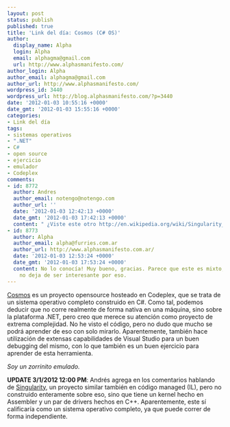 ```yaml
---
layout: post
status: publish
published: true
title: 'Link del día: Cosmos (C# OS)'
author:
  display_name: Alpha
  login: Alpha
  email: alphagma@gmail.com
  url: http://www.alphasmanifesto.com/
author_login: Alpha
author_email: alphagma@gmail.com
author_url: http://www.alphasmanifesto.com/
wordpress_id: 3440
wordpress_url: http://blog.alphasmanifesto.com/?p=3440
date: '2012-01-03 10:55:16 +0000'
date_gmt: '2012-01-03 15:55:16 +0000'
categories:
- Link del día
tags:
- sistemas operativos
- ".NET"
- C#
- open source
- ejercicio
- emulador
- Codeplex
comments:
- id: 8772
  author: Andres
  author_email: notengo@notengo.com
  author_url: ''
  date: '2012-01-03 12:42:13 +0000'
  date_gmt: '2012-01-03 17:42:13 +0000'
  content: " ¿Viste este otro http://en.wikipedia.org/wiki/Singularity_(operating_system)?"
- id: 8773
  author: Alpha
  author_email: alpha@furries.com.ar
  author_url: http://www.alphasmanifesto.com.ar/
  date: '2012-01-03 12:53:24 +0000'
  date_gmt: '2012-01-03 17:53:24 +0000'
  content: No lo conocía! Muy bueno, gracias. Parece que este es mixto, pero
    no deja de ser interesante por eso.
---
```


[Cosmos](http://cosmos.codeplex.com/) es un proyecto opensource hosteado en Codeplex, que se trata de un sistema operativo completo construido en C#. Como tal, podemos deducir que no corre realmente de forma nativa en una máquina, sino sobre la plataforma .NET, pero creo que merece su atención como proyecto de extrema complejidad. No he visto el código, pero no dudo que mucho se podrá aprender de eso con solo mirarlo. Aparentemente, también hace utilización de extensas capabilidades de Visual Studio para un buen debugging del mismo, con lo que también es un buen ejercicio para aprender de esta herramienta.

_Soy un zorrinito emulado._

**UPDATE 3/1/2012 12:00 PM**: Andrés agrega en los comentarios hablando de [Singularity](http://en.wikipedia.org/wiki/Singularity_(operating_system)), un proyecto similar también en código managed (IL), pero no construido enteramente sobre eso, sino que tiene un kernel hecho en Assembler y un par de drivers hechos en C++. Aparentemente, este sí calificaría como un sistema operativo completo, ya que puede correr de forma independiente.
